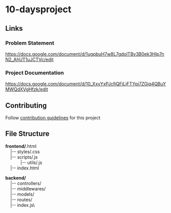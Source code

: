 # 10-daysproject
## Links

### Problem Statement
https://docs.google.com/document/d/1ugpbuH7w8L7gdolTBv3B0ek3Hlp7nN2_AhUT1uJCTVc/edit

### Project Documentation
https://docs.google.com/document/d/10_XxvYxPJcfjQFiLjFTYpi7ZGjq4QBuYMWQdXVgHfzk/edit

## Contributing

Follow [contribution guidelines](/CONTRIBUTING.md) for this project 

## File Structure

**frontend/**.html\
&nbsp;&nbsp;&nbsp;&nbsp;|--  styles/.css\
&nbsp;&nbsp;&nbsp;&nbsp;|--  scripts/.js\
&nbsp;&nbsp;&nbsp;&nbsp;&nbsp;&nbsp;&nbsp;&nbsp;&nbsp;&nbsp;&nbsp;&nbsp;|--  utils/.js\
&nbsp;&nbsp;&nbsp;&nbsp;|--  index.html

**backend/**\
&nbsp;&nbsp;&nbsp;&nbsp;|--  controllers/\
&nbsp;&nbsp;&nbsp;&nbsp;|--  middlewares/\
&nbsp;&nbsp;&nbsp;&nbsp;|--  models/\
&nbsp;&nbsp;&nbsp;&nbsp;|--  routes/\
&nbsp;&nbsp;&nbsp;&nbsp;|--  index.js\
